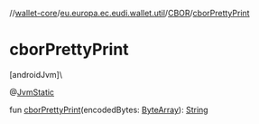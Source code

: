 //[wallet-core](../../../index.md)/[eu.europa.ec.eudi.wallet.util](../index.md)/[CBOR](index.md)/[cborPrettyPrint](cbor-pretty-print.md)

# cborPrettyPrint

[androidJvm]\

@[JvmStatic](https://kotlinlang.org/api/latest/jvm/stdlib/kotlin.jvm/-jvm-static/index.html)

fun [cborPrettyPrint](cbor-pretty-print.md)(encodedBytes: [ByteArray](https://kotlinlang.org/api/latest/jvm/stdlib/kotlin/-byte-array/index.html)): [String](https://kotlinlang.org/api/latest/jvm/stdlib/kotlin/-string/index.html)

